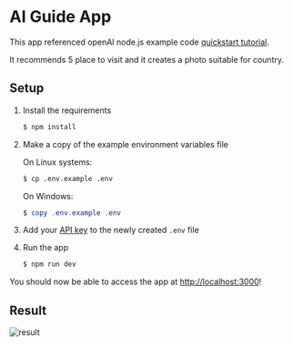 # AI Guide App

This app referenced openAI node.js example code [quickstart tutorial](https://beta.openai.com/docs/quickstart).

It recommends 5 place to visit
and it creates a photo suitable for country.


## Setup

1. Install the requirements

   ```bash
   $ npm install
   ```

2. Make a copy of the example environment variables file

   On Linux systems: 
   ```bash
   $ cp .env.example .env
   ```
   On Windows:
   ```powershell
   $ copy .env.example .env
   ```
3. Add your [API key](https://beta.openai.com/account/api-keys) to the newly created `.env` file

4. Run the app


   ```bash
   $ npm run dev
   ```

You should now be able to access the app at [http://localhost:3000](http://localhost:3000)!

## Result
![result](https://github.com/whiteout367/AIGuide/assets/75378861/1032ca2c-6dc6-451e-9bfc-6c2c298e9f69)
